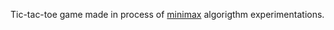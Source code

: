 Tic-tac-toe game made in process of [minimax](//en.wikipedia.org/wiki/Minimax) algorigthm experimentations.